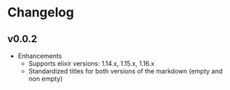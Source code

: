 # Changelog

## v0.0.2

- Enhancements
  - Supports elixir versions: 1.14.x, 1.15.x, 1.16.x
  - Standardized titles for both versions of the markdown (empty and non empty)
